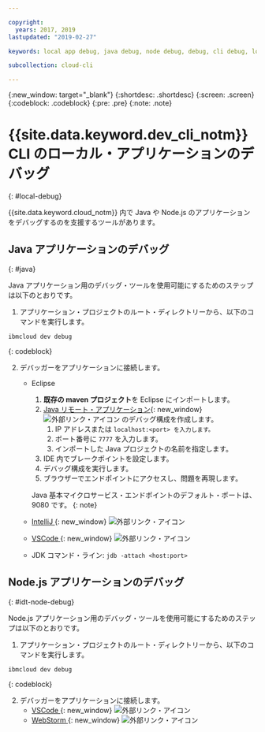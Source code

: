 ```yaml
---

copyright:
  years: 2017, 2019
lastupdated: "2019-02-27"

keywords: local app debug, java debug, node debug, debug, cli debug, local cli, ibmcloud dev, dev debug

subcollection: cloud-cli

---
```


{:new_window: target="_blank"}
{:shortdesc: .shortdesc}
{:screen: .screen}
{:codeblock: .codeblock}
{:pre: .pre}
{:note: .note}

# {{site.data.keyword.dev_cli_notm}} CLI のローカル・アプリケーションのデバッグ
{: #local-debug}

{{site.data.keyword.cloud_notm}} 内で Java や Node.js のアプリケーションをデバッグするのを支援するツールがあります。

## Java アプリケーションのデバッグ
{: #java}

Java アプリケーション用のデバッグ・ツールを使用可能にするためのステップは以下のとおりです。

1. アプリケーション・プロジェクトのルート・ディレクトリーから、以下のコマンドを実行します。

  ```
  ibmcloud dev debug
  ```
  {: codeblock}

2. デバッガーをアプリケーションに接続します。

	* Eclipse
      1. **既存の maven プロジェクト**を Eclipse にインポートします。
      2. [Java リモート・アプリケーション](http://help.eclipse.org/neon/index.jsp?topic=%2Forg.eclipse.jdt.doc.user%2Ftasks%2Ftask-remotejava_launch_config.htm){: new_window} ![外部リンク・アイコン](../../icons/launch-glyph.svg "外部リンク・アイコン") のデバッグ構成を作成します。
      		1. IP アドレスまたは `localhost:<port> を入力します。`  
      		2. ポート番号に `7777` を入力します。
      		3. インポートした Java プロジェクトの名前を指定します。
      6. IDE 内でブレークポイントを設定します。
      7. デバッグ構成を実行します。
      8. ブラウザーでエンドポイントにアクセスし、問題を再現します。  
	   
	   Java 基本マイクロサービス・エンドポイントのデフォルト・ポートは、9080 です。
	   {: note}

	* [IntelliJ ](https://www.jetbrains.com/help/idea/2016.3/run-debug-configuration-remote.html){: new_window} ![外部リンク・アイコン](../../icons/launch-glyph.svg "外部リンク・アイコン")
	* [VSCode ](https://marketplace.visualstudio.com/items?itemName=donjayamanne.javadebugger){: new_window} ![外部リンク・アイコン](../../icons/launch-glyph.svg "外部リンク・アイコン")
	* JDK コマンド・ライン: `jdb -attach <host:port>`

## Node.js アプリケーションのデバッグ
{: #idt-node-debug}

Node.js アプリケーション用のデバッグ・ツールを使用可能にするためのステップは以下のとおりです。

1. アプリケーション・プロジェクトのルート・ディレクトリーから、以下のコマンドを実行します。
  ```
  ibmcloud dev debug
  ```
  {: codeblock}

2. デバッガーをアプリケーションに接続します。
	* [VSCode ](https://blog.docker.com/2016/07/live-debugging-docker/){: new_window} ![外部リンク・アイコン](../../icons/launch-glyph.svg "外部リンク・アイコン")
	* [WebStorm ](https://blog.alexseifert.com/2016/10/25/debugging-node-js-in-a-docker-container-with-webstorm/){: new_window} ![外部リンク・アイコン](../../icons/launch-glyph.svg "外部リンク・アイコン")


<!--
## Swift application debugging - content from mike tunnicliffe
{: #swift}

Steps to enable debug for a Swift application:  

1. On the App server (or system where the Swift application will execute), you should start the 'lldb server':
 - `lldb-server platform -->
<!-- listen <port number>`
2. On the App server, build the Kitura-based server application using the debug configuration:
 - `swift build debug`
3. On the App server, start the Kitura-based server application:
 - `./build/debug/Kitura-Starter`
4. On the client system (also known as the host system), start the 'lldb client':
 - `lldb`
5. Configure lldb client to connect to lldb-server:
 - `(lldb) platform select remote-linux`
 - `(lldb) platform connect connect://<ip address server>:<port number server>`
6. Execute commands to debug remote program:
 - `(lldb) process attach -->
<!--pid 3626`
-->
